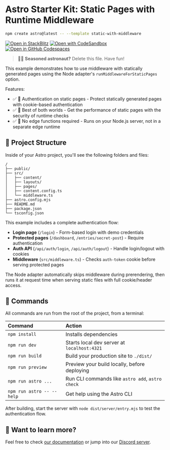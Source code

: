 # Astro Starter Kit: Static Pages with Runtime Middleware

```sh
npm create astro@latest -- --template static-with-middleware
```

[![Open in StackBlitz](https://developer.stackblitz.com/img/open_in_stackblitz.svg)](https://stackblitz.com/github/withastro/astro/tree/latest/examples/static-with-middleware)
[![Open with CodeSandbox](https://assets.codesandbox.io/github/button-edit-lime.svg)](https://codesandbox.io/p/sandbox/github/withastro/astro/tree/latest/examples/static-with-middleware)
[![Open in GitHub Codespaces](https://github.com/codespaces/badge.svg)](https://codespaces.new/withastro/astro?devcontainer_path=.devcontainer/static-with-middleware/devcontainer.json)

> 🧑‍🚀 **Seasoned astronaut?** Delete this file. Have fun!

This example demonstrates how to use middleware with statically generated pages using the Node adapter's `runMiddlewareForStaticPages` option.

Features:

- ✅ 🔐 Authentication on static pages - Protect statically generated pages with cookie-based authentication
- ✅ 🚀 Best of both worlds - Get the performance of static pages with the security of runtime checks
- ✅ 🎯 No edge functions required - Runs on your Node.js server, not in a separate edge runtime

## 🚀 Project Structure

Inside of your Astro project, you'll see the following folders and files:

```text
/
├── public/
├── src/
│   ├── content/
│   ├── layouts/
│   ├── pages/
│   ├── content.config.ts
│   └── middleware.ts
├── astro.config.mjs
├── README.md
├── package.json
└── tsconfig.json
```

This example includes a complete authentication flow:

- **Login page** (`/login`) - Form-based login with demo credentials
- **Protected pages** (`/dashboard`, `/entries/secret-post`) - Require authentication
- **Auth API** (`/api/auth/login`, `/api/auth/logout`) - Handle login/logout with cookies
- **Middleware** (`src/middleware.ts`) - Checks `auth-token` cookie before serving protected pages

The Node adapter automatically skips middleware during prerendering, then runs it at request time when serving static files with full cookie/header access.

## 🧞 Commands

All commands are run from the root of the project, from a terminal:

| Command                   | Action                                           |
| :------------------------ | :----------------------------------------------- |
| `npm install`             | Installs dependencies                            |
| `npm run dev`             | Starts local dev server at `localhost:4321`      |
| `npm run build`           | Build your production site to `./dist/`          |
| `npm run preview`         | Preview your build locally, before deploying     |
| `npm run astro ...`       | Run CLI commands like `astro add`, `astro check` |
| `npm run astro -- --help` | Get help using the Astro CLI                     |

After building, start the server with `node dist/server/entry.mjs` to test the authentication flow.

## 👀 Want to learn more?

Feel free to check [our documentation](https://docs.astro.build) or jump into our [Discord server](https://astro.build/chat).
